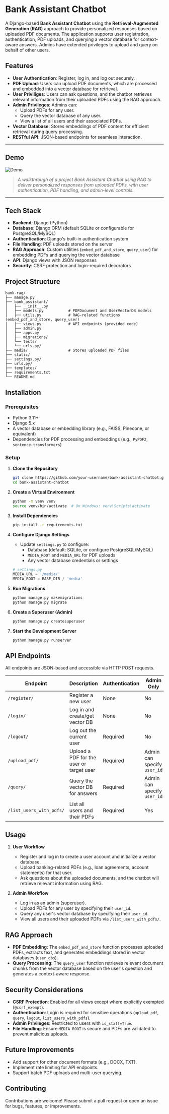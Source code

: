 # Bank Assistant Chatbot

A Django-based **Bank Assistant Chatbot** using the **Retrieval-Augmented Generation (RAG)** approach to provide personalized responses based on uploaded PDF documents. The application supports user registration, authentication, PDF uploads, and querying a vector database for context-aware answers. Admins have extended privileges to upload and query on behalf of other users.

## Features

- **User Authentication**: Register, log in, and log out securely.
- **PDF Upload**: Users can upload PDF documents, which are processed and embedded into a vector database for retrieval.
- **User Priviliges**: Users can ask questions, and the chatbot retrieves relevant information from their uploaded PDFs using the RAG approach.
- **Admin Privileges**: Admins can:
  - Upload PDFs for any user.
  - Query the vector database of any user.
  - View a list of all users and their associated PDFs.
- **Vector Database**: Stores embeddings of PDF content for efficient retrieval during query processing.
- **RESTful API**: JSON-based endpoints for seamless interaction.

---

##  Demo

![Demo](demo/bank_asst_gif.gif)

> _A walkthrough of a project Bank Assistant Chatbot using RAG to deliver personalized responses from uploaded PDFs, with user authentication, PDF handling, and admin-level controls._

---

## Tech Stack

- **Backend**: Django (Python)
- **Database**: Django ORM (default SQLite or configurable for PostgreSQL/MySQL)
- **Authentication**: Django's built-in authentication system
- **File Handling**: PDF uploads stored on the server
- **RAG Approach**: Custom utilities (`embed_pdf_and_store`, `query_user`) for embedding PDFs and querying the vector database
- **API**: Django views with JSON responses
- **Security**: CSRF protection and login-required decorators

## Project Structure

```
bank-rag/
├── manage.py
├── bank_assistant/
│   ├── __init__.py
│   ├── models.py           # PDFDocument and UserVectorDB models
│   ├── utils.py            # RAG-related functions (embed_pdf_and_store, query_user)
│   ├── views.py            # API endpoints (provided code)
│   ├── admin.py
│   ├── apps.py
│   ├── migrations/
│   └── tests/
│   └── urls.py/
├── media/                  # Stores uploaded PDF files
├── static/
├── settings.py/
├── urls.py/
├── templates/
├── requirements.txt
└── README.md
```

## Installation

### Prerequisites

- Python 3.11+
- Django 5.x
- A vector database or embedding library (e.g., FAISS, Pinecone, or equivalent)
- Dependencies for PDF processing and embeddings (e.g., `PyPDF2`, `sentence-transformers`)

### Setup

1. **Clone the Repository**
   ```bash
   git clone https://github.com/your-username/bank-assistant-chatbot.git
   cd bank-assistant-chatbot
   ```

2. **Create a Virtual Environment**
   ```bash
   python -m venv venv
   source venv/bin/activate  # On Windows: venv\Scripts\activate
   ```

3. **Install Dependencies**
   ```bash
   pip install -r requirements.txt
   ```

4. **Configure Django Settings**
   - Update `settings.py` to configure:
     - Database (default: SQLite, or configure PostgreSQL/MySQL)
     - `MEDIA_ROOT` and `MEDIA_URL` for PDF uploads
     - Any vector database credentials or settings
   ```python
   # settings.py
   MEDIA_URL = '/media/'
   MEDIA_ROOT = BASE_DIR / 'media'
   ```

5. **Run Migrations**
   ```bash
   python manage.py makemigrations
   python manage.py migrate
   ```

6. **Create a Superuser (Admin)**
   ```bash
   python manage.py createsuperuser
   ```

7. **Start the Development Server**
   ```bash
   python manage.py runserver
   ```

## API Endpoints

All endpoints are JSON-based and accessible via HTTP POST requests.

| Endpoint                     | Description                              | Authentication | Admin Only |
|------------------------------|------------------------------------------|----------------|------------|
| `/register/`                 | Register a new user                     | None           | No         |
| `/login/`                    | Log in and create/get vector DB         | None           | No         |
| `/logout/`                   | Log out the current user                | Required       | No         |
| `/upload_pdf/`               | Upload a PDF for the user or target user | Required       | Admin can specify `user_id` |
| `/query/`                    | Query the vector DB for answers         | Required       | Admin can specify `user_id` |
| `/list_users_with_pdfs/`     | List all users and their PDFs           | Required       | Yes        |


## Usage

1. **User Workflow**
   - Register and log in to create a user account and initialize a vector database.
   - Upload banking-related PDFs (e.g., loan agreements, account statements) for that user.
   - Ask questions about the uploaded documents, and the chatbot will retrieve relevant information using RAG.

2. **Admin Workflow**
   - Log in as an admin (superuser).
   - Upload PDFs for any user by specifying their `user_id`.
   - Query any user's vector database by specifying their `user_id`.
   - View all users and their uploaded PDFs via `/list_users_with_pdfs/`.

## RAG Approach

- **PDF Embedding**: The `embed_pdf_and_store` function processes uploaded PDFs, extracts text, and generates embeddings stored in vector databases (`user_dbs`).
- **Query Processing**: The `query_user` function retrieves relevant document chunks from the vector database based on the user's question and generates a context-aware response.

## Security Considerations

- **CSRF Protection**: Enabled for all views except where explicitly exempted (`@csrf_exempt`).
- **Authentication**: Login is required for sensitive operations (`upload_pdf`, `query`, `logout`, `list_users_with_pdfs`).
- **Admin Privileges**: Restricted to users with `is_staff=True`.
- **File Handling**: Ensure `MEDIA_ROOT` is secure and PDFs are validated to prevent malicious uploads.

## Future Improvements

- Add support for other document formats (e.g., DOCX, TXT).
- Implement rate limiting for API endpoints.
- Support batch PDF uploads and multi-user querying.

## Contributing

Contributions are welcome! Please submit a pull request or open an issue for bugs, features, or improvements.
